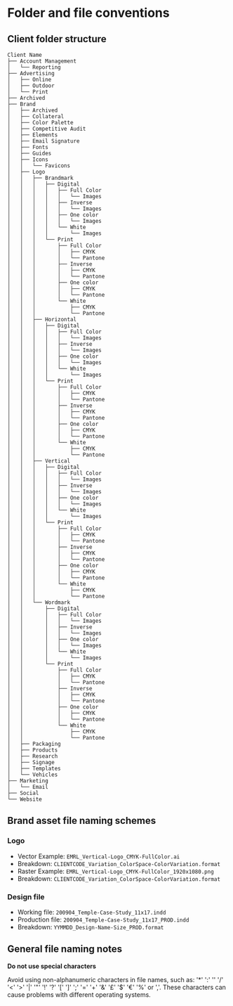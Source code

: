 # Folder and file conventions

## Client folder structure

```
Client Name
├── Account Management
│   └── Reporting
├── Advertising
│   ├── Online
│   ├── Outdoor
│   └── Print
├── Archived
├── Brand
│   ├── Archived
│   ├── Collateral
│   ├── Color Palette
│   ├── Competitive Audit
│   ├── Elements
│   ├── Email Signature
│   ├── Fonts
│   ├── Guides
│   ├── Icons
│   │   └── Favicons
│   ├── Logo
│   │   ├── Brandmark
│   │   │   ├── Digital
│   │   │   │   ├── Full Color
│   │   │   │   │   └── Images
│   │   │   │   ├── Inverse
│   │   │   │   │   └── Images
│   │   │   │   ├── One color
│   │   │   │   │   └── Images
│   │   │   │   └── White
│   │   │   │       └── Images
│   │   │   └── Print
│   │   │       ├── Full Color
│   │   │       │   ├── CMYK
│   │   │       │   └── Pantone
│   │   │       ├── Inverse
│   │   │       │   ├── CMYK
│   │   │       │   └── Pantone
│   │   │       ├── One color
│   │   │       │   ├── CMYK
│   │   │       │   └── Pantone
│   │   │       └── White
│   │   │           ├── CMYK
│   │   │           └── Pantone
│   │   ├── Horizontal
│   │   │   ├── Digital
│   │   │   │   ├── Full Color
│   │   │   │   │   └── Images
│   │   │   │   ├── Inverse
│   │   │   │   │   └── Images
│   │   │   │   ├── One color
│   │   │   │   │   └── Images
│   │   │   │   └── White
│   │   │   │       └── Images
│   │   │   └── Print
│   │   │       ├── Full Color
│   │   │       │   ├── CMYK
│   │   │       │   └── Pantone
│   │   │       ├── Inverse
│   │   │       │   ├── CMYK
│   │   │       │   └── Pantone
│   │   │       ├── One color
│   │   │       │   ├── CMYK
│   │   │       │   └── Pantone
│   │   │       └── White
│   │   │           ├── CMYK
│   │   │           └── Pantone
│   │   ├── Vertical
│   │   │   ├── Digital
│   │   │   │   ├── Full Color
│   │   │   │   │   └── Images
│   │   │   │   ├── Inverse
│   │   │   │   │   └── Images
│   │   │   │   ├── One color
│   │   │   │   │   └── Images
│   │   │   │   └── White
│   │   │   │       └── Images
│   │   │   └── Print
│   │   │       ├── Full Color
│   │   │       │   ├── CMYK
│   │   │       │   └── Pantone
│   │   │       ├── Inverse
│   │   │       │   ├── CMYK
│   │   │       │   └── Pantone
│   │   │       ├── One color
│   │   │       │   ├── CMYK
│   │   │       │   └── Pantone
│   │   │       └── White
│   │   │           ├── CMYK
│   │   │           └── Pantone
│   │   └── Wordmark
│   │       ├── Digital
│   │       │   ├── Full Color
│   │       │   │   └── Images
│   │       │   ├── Inverse
│   │       │   │   └── Images
│   │       │   ├── One color
│   │       │   │   └── Images
│   │       │   └── White
│   │       │       └── Images
│   │       └── Print
│   │           ├── Full Color
│   │           │   ├── CMYK
│   │           │   └── Pantone
│   │           ├── Inverse
│   │           │   ├── CMYK
│   │           │   └── Pantone
│   │           ├── One color
│   │           │   ├── CMYK
│   │           │   └── Pantone
│   │           └── White
│   │               ├── CMYK
│   │               └── Pantone
│   ├── Packaging
│   ├── Products
│   ├── Research
│   ├── Signage
│   ├── Templates
│   └── Vehicles
├── Marketing
│   └── Email
├── Social
└── Website
```

## Brand asset file naming schemes

### Logo
- Vector Example: `EMRL_Vertical-Logo_CMYK-FullColor.ai`
- Breakdown: `CLIENTCODE_Variation_ColorSpace-ColorVariation.format`
- Raster Example: `EMRL_Vertical-Logo_CMYK-FullColor_1920x1080.png`
- Breakdown: `CLIENTCODE_Variation_ColorSpace-ColorVariation.format`

### Design file
- Working file: `200904_Temple-Case-Study_11x17.indd`
- Production file: `200904_Temple-Case-Study_11x17_PROD.indd`
- Breakdown: `YYMMDD_Design-Name-Size_PROD.format`

## General file naming notes

**Do not use special characters**

Avoid using non-alphanumeric characters in file names, such as: '*' ':' '' '/' '<' '>' '|' '"' '!' '?' '[' ']' ';' '=' '+' '&' '£' '$' '€' '%' or ','. These characters can cause problems with different operating systems.
